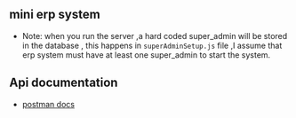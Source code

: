 ## mini erp system

- Note: when you run the server ,a hard coded super_admin will be stored in the database , this happens in `superAdminSetup.js` file ,I assume that erp system must have at least one super_admin to start the system.

## Api documentation

- [postman docs](https://documenter.getpostman.com/view/27409038/2s93eePU9x)
